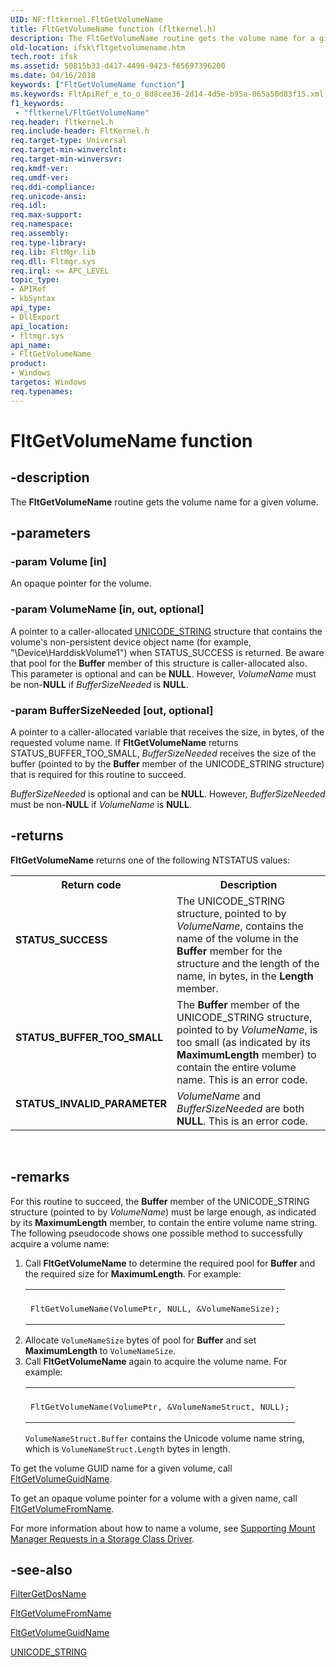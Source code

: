 ```yaml
---
UID: NF:fltkernel.FltGetVolumeName
title: FltGetVolumeName function (fltkernel.h)
description: The FltGetVolumeName routine gets the volume name for a given volume.
old-location: ifsk\fltgetvolumename.htm
tech.root: ifsk
ms.assetid: 50815b33-d417-4499-9423-f65697396200
ms.date: 04/16/2018
keywords: ["FltGetVolumeName function"]
ms.keywords: FltApiRef_e_to_o_8d8cee36-2d14-4d5e-b95a-065a50d83f15.xml, FltGetVolumeName, FltGetVolumeName routine [Installable File System Drivers], fltkernel/FltGetVolumeName, ifsk.fltgetvolumename
f1_keywords:
 - "fltkernel/FltGetVolumeName"
req.header: fltkernel.h
req.include-header: FltKernel.h
req.target-type: Universal
req.target-min-winverclnt: 
req.target-min-winversvr: 
req.kmdf-ver: 
req.umdf-ver: 
req.ddi-compliance: 
req.unicode-ansi: 
req.idl: 
req.max-support: 
req.namespace: 
req.assembly: 
req.type-library: 
req.lib: FltMgr.lib
req.dll: Fltmgr.sys
req.irql: <= APC_LEVEL
topic_type:
- APIRef
- kbSyntax
api_type:
- DllExport
api_location:
- fltmgr.sys
api_name:
- FltGetVolumeName
product:
- Windows
targetos: Windows
req.typenames: 
---
```


# FltGetVolumeName function


## -description


The <b>FltGetVolumeName</b> routine gets the volume name for a given volume. 


## -parameters




### -param Volume [in]

An opaque pointer for the volume. 


### -param VolumeName [in, out, optional]

A pointer to a caller-allocated <a href="https://docs.microsoft.com/windows/desktop/api/ntdef/ns-ntdef-_unicode_string">UNICODE_STRING</a> structure that contains the volume's non-persistent device object name (for example, "\Device\HarddiskVolume1") when STATUS_SUCCESS is returned.  Be aware that pool for the <b>Buffer</b> member of this structure is caller-allocated also. This parameter is optional and can be <b>NULL</b>. However, <i>VolumeName</i> must be non-<b>NULL</b> if <i>BufferSizeNeeded</i> is <b>NULL</b>.


### -param BufferSizeNeeded [out, optional]

A pointer to a caller-allocated variable that receives the size, in bytes, of the requested volume name.   If <b>FltGetVolumeName</b> returns STATUS_BUFFER_TOO_SMALL, <i>BufferSizeNeeded</i> receives the size of the buffer (pointed to by the <b>Buffer</b> member of the UNICODE_STRING structure) that is required for this routine to succeed.

<i>BufferSizeNeeded</i> is optional and can be <b>NULL</b>. However, <i>BufferSizeNeeded</i> must be non-<b>NULL</b> if <i>VolumeName</i> is <b>NULL</b>.


## -returns



<b>FltGetVolumeName</b> returns one of the following NTSTATUS values:

<table>
<tr>
<th>Return code</th>
<th>Description</th>
</tr>
<tr>
<td width="40%">
<dl>
<dt><b>STATUS_SUCCESS</b></dt>
</dl>
</td>
<td width="60%">
The UNICODE_STRING structure, pointed to by <i>VolumeName</i>, contains the name of the volume in the <b>Buffer</b> member for the structure and the length of the name, in bytes, in the <b>Length</b> member.

</td>
</tr>
<tr>
<td width="40%">
<dl>
<dt><b>STATUS_BUFFER_TOO_SMALL</b></dt>
</dl>
</td>
<td width="60%">
The <b>Buffer</b> member of the UNICODE_STRING structure, pointed to by <i>VolumeName</i>, is too small (as indicated by its <b>MaximumLength</b> member) to contain the entire volume name.  This is an error code.

</td>
</tr>
<tr>
<td width="40%">
<dl>
<dt><b>STATUS_INVALID_PARAMETER</b></dt>
</dl>
</td>
<td width="60%">
<i>VolumeName</i> and <i>BufferSizeNeeded</i> are both <b>NULL</b>. This is an error code. 

</td>
</tr>
</table>
 




## -remarks



For this routine to succeed, the <b>Buffer</b> member of the UNICODE_STRING structure (pointed to by <i>VolumeName</i>) must be large enough, as indicated by its <b>MaximumLength</b> member, to contain the entire volume name string.  The following pseudocode shows one possible method to successfully acquire a volume name:

<ol>
<li>Call <b>FltGetVolumeName</b> to determine the required pool for <b>Buffer</b> and the required size for <b>MaximumLength</b>.  For example:<div class="code"><span codelanguage=""><table>
<tr>
<th></th>
</tr>
<tr>
<td>
<pre>FltGetVolumeName(VolumePtr, NULL, &VolumeNameSize);</pre>
</td>
</tr>
</table></span></div>
</li>
<li>
Allocate <code>VolumeNameSize</code> bytes of pool for <b>Buffer</b> and set <b>MaximumLength</b> to <code>VolumeNameSize</code>.

</li>
<li>Call <b>FltGetVolumeName</b> again to acquire the volume name.  For example:<div class="code"><span codelanguage=""><table>
<tr>
<th></th>
</tr>
<tr>
<td>
<pre>FltGetVolumeName(VolumePtr, &VolumeNameStruct, NULL);</pre>
</td>
</tr>
</table></span></div>
<code>VolumeNameStruct.Buffer</code> contains the Unicode volume name string, which is <code>VolumeNameStruct.Length</code> bytes in length.

</li>
</ol>
To get the volume GUID name for a given volume, call <a href="https://docs.microsoft.com/windows-hardware/drivers/ddi/fltkernel/nf-fltkernel-fltgetvolumeguidname">FltGetVolumeGuidName</a>. 

To get an opaque volume pointer for a volume with a given name, call <a href="https://docs.microsoft.com/windows-hardware/drivers/ddi/fltkernel/nf-fltkernel-fltgetvolumefromname">FltGetVolumeFromName</a>. 

For more information about how to name a volume, see <a href="https://docs.microsoft.com/windows-hardware/drivers/storage/supporting-mount-manager-requests-in-a-storage-class-driver">Supporting Mount Manager Requests in a Storage Class Driver</a>. 




## -see-also




<a href="https://docs.microsoft.com/windows/desktop/api/fltuser/nf-fltuser-filtergetdosname">FilterGetDosName</a>



<a href="https://docs.microsoft.com/windows-hardware/drivers/ddi/fltkernel/nf-fltkernel-fltgetvolumefromname">FltGetVolumeFromName</a>



<a href="https://docs.microsoft.com/windows-hardware/drivers/ddi/fltkernel/nf-fltkernel-fltgetvolumeguidname">FltGetVolumeGuidName</a>



<a href="https://docs.microsoft.com/windows/desktop/api/ntdef/ns-ntdef-_unicode_string">UNICODE_STRING</a>
 

 

